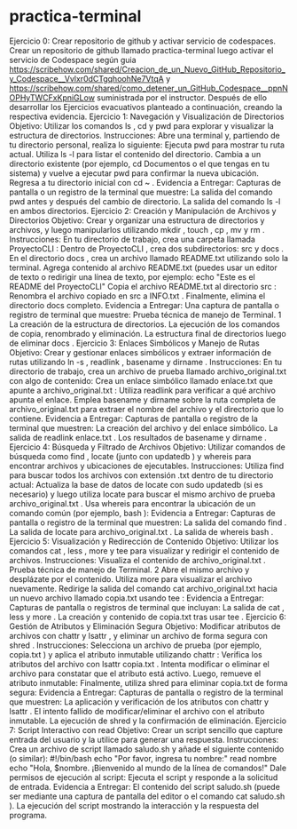 # practica-terminal

Ejercicio 0: Crear repositorio de github y activar servicio de codespaces.
Crear un repositorio de github llamado practica-terminal luego activar el servicio de Codespace según guia
https://scribehow.com/shared/Creacion_de_un_Nuevo_GitHub_Repositorio_y_Codespace__Vvlxr0dCTgqhoohNe7VtqA
y https://scribehow.com/shared/como_detener_un_GitHub_Codespace__ppnNOPHyTWCFxKpniGLow suministrada
por el instructor.
Después de ello desarrollar los Ejercicios evacuativos planteado a continuación, creando la respectiva evidencia.
Ejercicio 1: Navegación y Visualización de Directorios
Objetivo:
Utilizar los comandos ls , cd y pwd para explorar y visualizar la estructura de directorios.
Instrucciones:
 Abre una terminal y, partiendo de tu directorio personal, realiza lo siguiente:
Ejecuta pwd para mostrar tu ruta actual.
Utiliza ls -l para listar el contenido del directorio.
Cambia a un directorio existente (por ejemplo, cd Documentos o el que tengas en tu sistema) y vuelve a ejecutar
pwd para confirmar la nueva ubicación.
Regresa a tu directorio inicial con cd ~ .
Evidencia a Entregar:
Capturas de pantalla o un registro de la terminal que muestre:
La salida del comando pwd antes y después del cambio de directorio.
La salida del comando ls -l en ambos directorios.
Ejercicio 2: Creación y Manipulación de Archivos y Directorios
Objetivo:
Crear y organizar una estructura de directorios y archivos, y luego manipularlos utilizando mkdir , touch , cp , mv y rm .
Instrucciones:
 En tu directorio de trabajo, crea una carpeta llamada ProyectoCLI :
 Dentro de ProyectoCLI , crea dos subdirectorios: src y docs .
 En el directorio docs , crea un archivo llamado README.txt utilizando solo la terminal.
 Agrega contenido al archivo README.txt (puedes usar un editor de texto o redirigir una línea de texto, por ejemplo:
echo "Este es el README del ProyectoCLI"
 Copia el archivo README.txt al directorio src :
 Renombra el archivo copiado en src a INFO.txt .
 Finalmente, elimina el directorio docs completo.
Evidencia a Entregar:
Una captura de pantalla o registro de terminal que muestre:
Prueba técnica de manejo de Terminal. 1
La creación de la estructura de directorios.
La ejecución de los comandos de copia, renombrado y eliminación.
La estructura final de directorios luego de eliminar docs .
Ejercicio 3: Enlaces Simbólicos y Manejo de Rutas
Objetivo:
Crear y gestionar enlaces simbólicos y extraer información de rutas utilizando ln -s , readlink , basename y dirname .
Instrucciones:
 En tu directorio de trabajo, crea un archivo de prueba llamado archivo_original.txt con algo de contenido:
 Crea un enlace simbólico llamado enlace.txt que apunte a archivo_original.txt :
 Utiliza readlink para verificar a qué archivo apunta el enlace.
 Emplea basename y dirname sobre la ruta completa de archivo_original.txt para extraer el nombre del archivo y el
directorio que lo contiene.
Evidencia a Entregar:
Capturas de pantalla o registro de la terminal que muestren:
La creación del archivo y del enlace simbólico.
La salida de readlink enlace.txt .
Los resultados de basename y dirname .
Ejercicio 4: Búsqueda y Filtrado de Archivos
Objetivo:
Utilizar comandos de búsqueda como find , locate (junto con updatedb ) y whereis para encontrar archivos y ubicaciones
de ejecutables.
Instrucciones:
 Utiliza find para buscar todos los archivos con extensión .txt dentro de tu directorio actual:
 Actualiza la base de datos de locate con sudo updatedb (si es necesario) y luego utiliza locate para buscar el mismo
archivo de prueba archivo_original.txt .
 Usa whereis para encontrar la ubicación de un comando común (por ejemplo, bash ):
Evidencia a Entregar:
Capturas de pantalla o registro de la terminal que muestren:
La salida del comando find .
La salida de locate para archivo_original.txt .
La salida de whereis bash .
Ejercicio 5: Visualización y Redirección de Contenido
Objetivo:
Utilizar los comandos cat , less , more y tee para visualizar y redirigir el contenido de archivos.
Instrucciones:
 Visualiza el contenido de archivo_original.txt .
Prueba técnica de manejo de Terminal. 2
 Abre el mismo archivo y desplázate por el contenido.
 Utiliza more para visualizar el archivo nuevamente.
 Redirige la salida del comando cat archivo_original.txt hacia un nuevo archivo llamado copia.txt usando tee :
Evidencia a Entregar:
Capturas de pantalla o registros de terminal que incluyan:
La salida de cat , less y more .
La creación y contenido de copia.txt tras usar tee .
Ejercicio 6: Gestión de Atributos y Eliminación Segura
Objetivo:
Modificar atributos de archivos con chattr y lsattr , y eliminar un archivo de forma segura con shred .
Instrucciones:
 Selecciona un archivo de prueba (por ejemplo, copia.txt ) y aplica el atributo inmutable utilizando chattr :
 Verifica los atributos del archivo con lsattr copia.txt .
 Intenta modificar o eliminar el archivo para constatar que el atributo está activo.
 Luego, remueve el atributo inmutable:
 Finalmente, utiliza shred para eliminar copia.txt de forma segura:
Evidencia a Entregar:
Capturas de pantalla o registro de la terminal que muestren:
La aplicación y verificación de los atributos con chattr y lsattr .
El intento fallido de modificar/eliminar el archivo con el atributo inmutable.
La ejecución de shred y la confirmación de eliminación.
Ejercicio 7: Script Interactivo con read
Objetivo:
Crear un script sencillo que capture entrada del usuario y la utilice para generar una respuesta.
Instrucciones:
 Crea un archivo de script llamado saludo.sh y añade el siguiente contenido (o similar):
#!/bin/bash
echo "Por favor, ingresa tu nombre:"
read nombre
echo "Hola, $nombre. ¡Bienvenido al mundo de la línea de comandos!"
 Dale permisos de ejecución al script:
 Ejecuta el script y responde a la solicitud de entrada.
Evidencia a Entregar:
El contenido del script saludo.sh (puede ser mediante una captura de pantalla del editor o el comando cat saludo.sh ).
La ejecución del script mostrando la interacción y la respuesta del programa.
